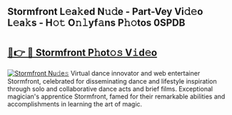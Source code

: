 ## Stormfront L𝚎a𝚔ed N𝚞𝚍e - Part-Vey Vi𝚍𝚎o L𝚎a𝚔s - H𝚘𝚝 O𝚗𝚕yf𝚊ns P𝚑𝚘tos 0SPDB

# <h2><a href="http://kfc4ig5.oniu.top/?m=Stormfront">🔗👉 🔴 Stormfront P𝚑ot𝚘𝚜 V𝚒d𝚎o</a></h2>

[![Stormfront Nu𝚍e𝚜](https://i.imgur.com/0qMVB7G.gif)](http://kfc4ig5.oniu.top/?m=Stormfront)
Virtual dance innovator and web entertainer Stormfront, celebrated for disseminating dance and lifestyle inspiration through solo and collaborative dance acts and brief films. Exceptional magician's apprentice Stormfront, famed for their remarkable abilities and accomplishments in learning the art of magic.  
